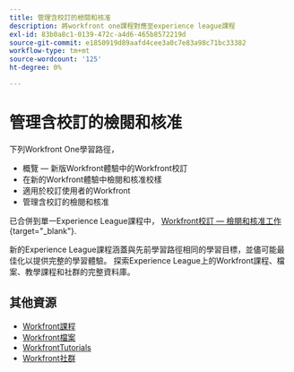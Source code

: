 ```yaml
---
title: 管理含校訂的檢閱和核准
description: 將workfront one課程對應至experience league課程
exl-id: 83b0a8c1-0139-472c-a4d6-465b8572219d
source-git-commit: e1850919d89aafd4cee3a0c7e83a98c71bc33382
workflow-type: tm+mt
source-wordcount: '125'
ht-degree: 0%

---
```


# 管理含校訂的檢閱和核准

下列Workfront One學習路徑，

* 概覽 — 新版Workfront體驗中的Workfront校訂
* 在新的Workfront體驗中檢閱和核准校樣
* 適用於校訂使用者的Workfront
* 管理含校訂的檢閱和核准

已合併到單一Experience League課程中， [Workfront校訂 — 檢閱和核准工作](https://experienceleague.adobe.com/?recommended=Workfront-L-1-2022.1.proof){target="_blank"}.

新的Experience League課程涵蓋與先前學習路徑相同的學習目標，並儘可能最佳化以提供完整的學習體驗。  探索Experience League上的Workfront課程、檔案、教學課程和社群的完整資料庫。

## 其他資源

* [Workfront課程](https://experienceleague.adobe.com/?lang=en&amp;Solution=Workfront#courses)
* [Workfront檔案](https://experienceleague.adobe.com/docs/workfront.html)
* [WorkfrontTutorials](https://experienceleague.adobe.com/docs/workfront-learn/tutorials-workfront/home.html)
* [Workfront社群](https://experienceleaguecommunities.adobe.com/t5/workfront/ct-p/workfront)
